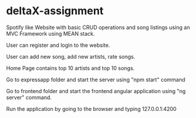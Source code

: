 # deltaX-assignment
Spotify like Website with basic CRUD operations and song listings using an MVC Framework using MEAN stack.

User can register and login to the website.

User can add new song, add new artists, rate songs.

Home Page contains top 10 artists and top 10 songs.

Go to expressapp folder and start the server using "npm start" command

Go to frontend folder and start the frontend angular application using "ng server" command.

Run the application by going to the browser and typing 127.0.0.1:4200
